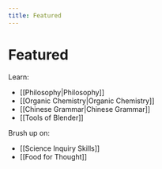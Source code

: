 ```yaml
---
title: Featured
---
```

# Featured
Learn:
- [[Philosophy|Philosophy]]
- [[Organic Chemistry|Organic Chemistry]]
- [[Chinese Grammar|Chinese Grammar]]
- [[Tools of Blender]]

Brush up on:
- [[Science Inquiry Skills]]
- [[Food for Thought]]